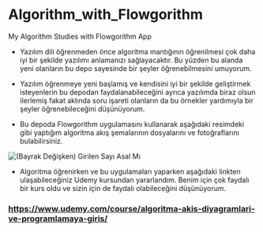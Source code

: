 # Algorithm_with_Flowgorithm
My Algorithm Studies with Flowgorithm App

- Yazılım dili öğrenmeden önce algoritma mantığının öğrenilmesi çok daha iyi bir şekilde yazılımı anlamanızı sağlayacaktır. Bu yüzden bu alanda yeni olanların 
bu depo sayesinde bir şeyler öğrenebilmesini umuyorum.

- Yazılım öğrenmeye yeni başlamış ve kendisini iyi bir şekilde geliştirmek isteyenlerin bu depodan faydalanabileceğini ayrıca yazılımda biraz olsun 
ilerlemiş fakat aklında soru işareti olanların da bu örnekler yardımıyla bir şeyler öğrenebileceğini düşünüyorum.

- Bu depoda Flowgorithm uygulamasını kullanarak aşağıdaki resimdeki gibi yaptığım algoritma akış şemalarının dosyalarını ve fotoğraflarını bulabilirsiniz.

![(Bayrak Değişken) Girilen Sayı Asal Mı](https://user-images.githubusercontent.com/113466382/223131572-493179a0-a963-451c-9f09-8d126bef3808.png)

- Algoritma öğrenirken ve bu uygulamaları yaparken aşağıdaki linkten ulaşabileceğiniz Udemy kursundan yararlandım. Benim için çok faydalı bir kurs oldu ve 
sizin için de faydalı olabileceğini düşünüyorum.
### https://www.udemy.com/course/algoritma-akis-diyagramlari-ve-programlamaya-giris/
